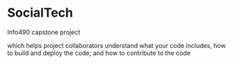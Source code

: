 # SocialTech
Info490 capstone project

which helps project collaborators understand what your code includes, how to build and deploy the code; and how to contribute to the code
